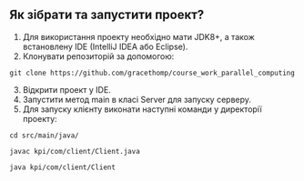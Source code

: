 ## Як зібрати та запустити проект?
1. Для використання проекту необхідно мати JDK8+, а також встановлену IDE (IntelliJ IDEA або Eclipse).
2. Клонувати репозиторій за допомогою:
```
git clone https://github.com/gracethomp/course_work_parallel_computing
```
3. Відкрити проект у IDE.
4. Запустити метод main в класі Server для запуску серверу.
5. Для запуску клієнту виконати наступні команди у директорії проекту:
```
cd src/main/java/
```
```
javac kpi/com/client/Client.java 
```
```
java kpi/com/client/Client
```

